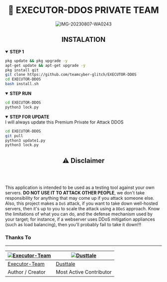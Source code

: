 <h1 align="center">📡 EXECUTOR-DDOS PRIVATE TEAM </h1> 
<div align="center">

<img src="https://i.ibb.co/bvy0qMT/IMG-20230807-WA0243.jpg" alt="IMG-20230807-WA0243" border="0">

</div>
<h2 align="center">INSTALATION</h2>
<div>

<details open>
  <summary><strong> STEP 1 </strong></summary>

  ```bash
  pkg update && pkg upgrade -y
  apt-get update && apt-get upgrade -y
  pkg install git
  git clone https://github.com/teamcyber-glitch/EXECUTOR-DDOS
  cd EXECUTOR-DDOS
  bash install.sh
  ```
  </details>

<details open>
  <summary><strong> STEP RUN </strong></summary>

  ```bash
  cd EXECUTOR-DDOS
  python3 lock.py
  ```
  </details>

 <details open>
   <summary><strong> STEP FOR UPDATE </strong></summary>
 I will always update this Premium Private for Attack DDOS
 
   ```bash
   cd EXECUTOR-DDOS
   git pull
   python3 update1.py
   python3 lock.py
   ```
 
 </div>

<div align="center">
  <h2>⚠ Disclaimer</h2><br>
</div>
<br>

This application is intended to be used as a testing tool against your own servers. **DO NOT USE IT TO ATTACK OTHER PEOPLE**, we don't take responsibility for anything that may come up if you attack someone else. Also, this project makes a `DoS` attack, if you want to take down well-hosted servers, then it's up to you to scale the attack using a `DDoS` approach. Know the limitations of what you can do, and the defense mechanism used by your target; for instance, if a webserver uses DDoS mitigation appliances (such as load balancing), then you'll probably fail to take it down!!!

### Thanks To 

---------

[![Executor-Team](https://github.com/teamcyber-glitch.png?size=100)](https://github.com/teamcyber-glitch) | [![Dusttale](https://github.com/AmmarrBN.png?size=100)](https://github.com/AmmarrBN) 
----|----|
[Executor-Team](https://github.com/teamcyber-glitch) | [Dusttale](https://github.com/AmmarrBN) 
Author / Creator | Most Active Contributor 
